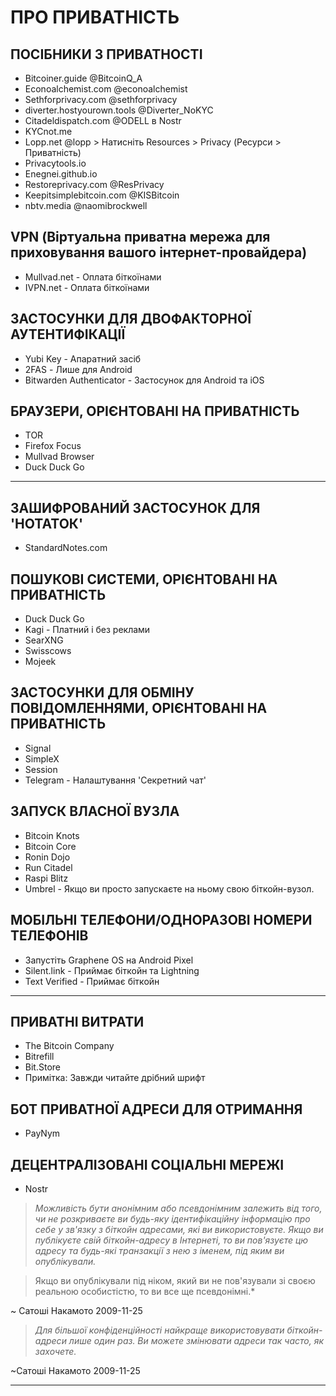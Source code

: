 # ПРО ПРИВАТНІСТЬ
## ПОСІБНИКИ З ПРИВАТНОСТІ
* Bitcoiner.guide @BitcoinQ_A
* Econoalchemist.com @econoalchemist
* Sethforprivacy.com @sethforprivacy
* diverter.hostyourown.tools @Diverter_NoKYC
* Citadeldispatch.com @ODELL в Nostr
* KYCnot.me
* Lopp.net @lopp > Натисніть Resources > Privacy (Ресурси > Приватність)
* Privacytools.io
* Enegnei.github.io
* Restoreprivacy.com @ResPrivacy
* Keepitsimplebitcoin.com @KISBitcoin
* nbtv.media @naomibrockwell

## VPN (Віртуальна приватна мережа для приховування вашого інтернет-провайдера)
* Mullvad.net - Оплата біткоїнами
* IVPN.net - Оплата біткоїнами

## ЗАСТОСУНКИ ДЛЯ ДВОФАКТОРНОЇ АУТЕНТИФІКАЦІЇ
* Yubi Key - Апаратний засіб
* 2FAS - Лише для Android
* Bitwarden Authenticator - Застосунок для Android та iOS

## БРАУЗЕРИ, ОРІЄНТОВАНІ НА ПРИВАТНІСТЬ
* TOR
* Firefox Focus
* Mullvad Browser
* Duck Duck Go
---
## ЗАШИФРОВАНИЙ ЗАСТОСУНОК ДЛЯ 'НОТАТОК'
* StandardNotes.com
## ПОШУКОВІ СИСТЕМИ, ОРІЄНТОВАНІ НА ПРИВАТНІСТЬ
* Duck Duck Go
* Kagi - Платний і без реклами
* SearXNG
* Swisscows
* Mojeek

## ЗАСТОСУНКИ ДЛЯ ОБМІНУ ПОВІДОМЛЕННЯМИ, ОРІЄНТОВАНІ НА ПРИВАТНІСТЬ
* Signal
* SimpleX
* Session
* Telegram - Налаштування 'Секретний чат'
## ЗАПУСК ВЛАСНОЇ ВУЗЛА
* Bitcoin Knots
* Bitcoin Core
* Ronin Dojo
* Run Citadel
* Raspi Blitz
* Umbrel - Якщо ви просто запускаєте на ньому свою біткойн-вузол.
## МОБІЛЬНІ ТЕЛЕФОНИ/ОДНОРАЗОВІ НОМЕРИ ТЕЛЕФОНІВ
* Запустіть Graphene OS на Android Pixel
* Silent.link - Приймає біткойн та Lightning
* Text Verified - Приймає біткойн

---

## ПРИВАТНІ ВИТРАТИ
* The Bitcoin Company
* Bitrefill
* Bit.Store
* Примітка: Завжди читайте дрібний шрифт
## БОТ ПРИВАТНОЇ АДРЕСИ ДЛЯ ОТРИМАННЯ
* PayNym
## ДЕЦЕНТРАЛІЗОВАНІ СОЦІАЛЬНІ МЕРЕЖІ
* Nostr

>*Можливість бути анонімним або
псевдонімним залежить від того, чи не розкриваєте ви
будь-яку ідентифікаційну інформацію про
себе у зв'язку з біткойн
адресами, які ви використовуєте. Якщо ви публікуєте свій
біткойн-адресу в Інтернеті, то ви
пов'язуєте цю адресу та будь-які
транзакції з нею з іменем, під яким ви
опублікували.*

>Якщо ви опублікували під ніком, який
ви не пов'язували зі своєю реальною
особистістю, то ви все ще псевдонімні.*

~ Сатоші Накамото 2009-11-25

>*Для більшої конфіденційності найкраще використовувати
біткойн-адреси лише один раз. Ви можете
змінювати адреси так часто, як захочете.*

~Сатоші Накамото 2009-11-25

---
